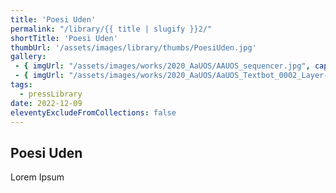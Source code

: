 ```yaml
---
title: 'Poesi Uden'
permalink: "/library/{{ title | slugify }}2/"
shortTitle: 'Poesi Uden'
thumbUrl: '/assets/images/library/thumbs/PoesiUden.jpg'
gallery:
 - { imgUrl: "/assets/images/works/2020_AaUOS/AAUOS_sequencer.jpg", caption: "" }
 - { imgUrl: "/assets/images/works/2020_AaUOS/AaUOS_Textbot_0002_Layer-20.jpg", caption: "" }
tags:
  - pressLibrary
date: 2022-12-09
eleventyExcludeFromCollections: false
---
```



<div class="Grid Grid--gutters Grid--full large-Grid--fit">
  <div class="Grid-cell">
    <div class='headerGroup'>
      <h2>Poesi Uden</h2>
      <p>Lorem Ipsum</p>
    </div>
  </div>
</div>